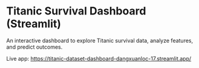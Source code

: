 # Titanic Survival Dashboard (Streamlit)

An interactive dashboard to explore Titanic survival data, analyze features, and predict outcomes.


Live app: https://titanic-dataset-dashboard-dangxuanloc-17.streamlit.app/
